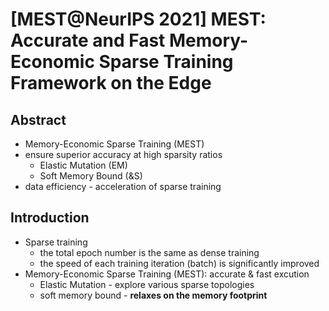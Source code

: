 # [MEST@NeurIPS 2021] MEST: Accurate and Fast Memory-Economic Sparse Training Framework on the Edge

## Abstract

- Memory-Economic Sparse Training (MEST)
- ensure superior accuracy at high sparsity ratios
  - Elastic Mutation (EM)
  - Soft Memory Bound (&S)
- data efficiency - acceleration of sparse training



## Introduction

- Sparse training
  - the total epoch number is the same as dense training
  - the speed of each training iteration (batch) is significantly improved
- Memory-Economic Sparse Training (MEST): accurate & fast excution
  - Elastic Mutation - explore various sparse topologies
  - soft memory bound - **relaxes on the memory footprint**